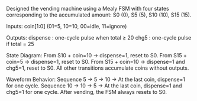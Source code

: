  Designed the vending machine using a Mealy FSM with four states corresponding to the accumulated amount: S0 (0), S5 (5), S10 (10), S15 (15).

Inputs:
coin[1:0] (01=5, 10=10, 00=idle, 11=ignore)

Outputs:
dispense : one-cycle pulse when total ≥ 20
chg5 : one-cycle pulse if total = 25

State Diagram:
From S10 + coin=10 → dispense=1, reset to S0.
From S15 + coin=5 → dispense=1, reset to S0.
From S15 + coin=10 → dispense=1 and chg5=1, reset to S0.
All other transitions accumulate coins without outputs.


Waveform Behavior:
Sequence 5 → 5 → 10 → At the last coin, dispense=1 for one cycle.
Sequence 10 → 10 → 5 → At the last coin, dispense=1 and chg5=1 for one cycle.
After vending, the FSM always resets to S0.